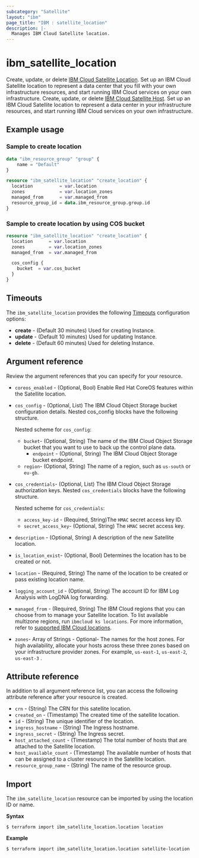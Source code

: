 ```yaml
---
subcategory: "Satellite"
layout: "ibm"
page_title: "IBM : satellite_location"
description: |-
  Manages IBM Cloud Satellite location.
---
```


# ibm_satellite_location

Create, update, or delete [IBM Cloud Satellite Location](https://cloud.ibm.com/docs/satellite?topic=satellite-locations). Set up an IBM Cloud Satellite location to represent a data center that you fill with your own infrastructure resources, and start running IBM Cloud services on your own infrastructure.
Create, update, or delete [IBM Cloud Satellite Host](https://cloud.ibm.com/docs/satellite?topic=satellite-locations). Set up an IBM Cloud Satellite location to represent a data center in your infrastructure resources, and start running IBM Cloud services on your own infrastructure.


## Example usage

### Sample to create location

```terraform
data "ibm_resource_group" "group" {
    name = "Default"
}

resource "ibm_satellite_location" "create_location" {
  location          = var.location
  zones             = var.location_zones
  managed_from      = var.managed_from
  resource_group_id = data.ibm_resource_group.group.id
}

```

###  Sample to create location by using COS bucket

```terraform
resource "ibm_satellite_location" "create_location" {
  location      = var.location
  zones         = var.location_zones
  managed_from  = var.managed_from  

  cos_config {
    bucket  = var.cos_bucket
  }
}
```

## Timeouts

The `ibm_satellite_location` provides the following [Timeouts](https://www.terraform.io/docs/language/resources/syntax.html) configuration options:

- **create** - (Default 30 minutes) Used for creating Instance.
- **update** - (Default 10 minutes) Used for updating Instance.
- **delete** - (Default 60 minutes) Used for deleting Instance.


## Argument reference
Review the argument references that you can specify for your resource. 

- `coreos_enabled` - (Optional, Bool) Enable Red Hat CoreOS features within the Satellite location.
- `cos_config` - (Optional, List) The IBM Cloud Object Storage bucket configuration details. Nested cos_config blocks have the following structure.

  Nested scheme for `cos_config`:
  - `bucket`- (Optional, String) The name of the IBM Cloud Object Storage bucket that you want to use to back up the control plane data.
	- `endpoint` - (Optional, String) The IBM Cloud Object Storage bucket endpoint.
  - `region`- (Optional, String) The name of a region, such as `us-south` or `eu-gb`.
- `cos_credentials`- (Optional, List) The IBM Cloud Object Storage authorization keys. Nested `cos_credentials` blocks have the following structure.

  Nested scheme for `cos_credentials`:
  - `access_key-id` - (Required, String)The `HMAC` secret access key ID.
  - `secret_access_key`-  (Optional, String) The `HMAC` secret access key.
- `description` - (Optional, String)  A description of the new Satellite location.
- `is_location_exist`- (Optional, Bool) Determines the location has to be created or not.
- `location` - (Required, String) The name of the location to be created or pass existing location name.
- `logging_account_id` - (Optional, String) The account ID for IBM Log Analysis with LogDNA log forwarding.
- `managed_from` - (Required, String) The IBM Cloud regions that you can choose from to manage your Satellite location. To list available multizone regions, run `ibmcloud ks locations`. For more information, refer to [supported IBM Cloud locations](https://cloud.ibm.com/docs/satellite?topic=satellite-sat-regions).
- `zones`- Array of Strings - Optional- The names for the host zones. For high availability, allocate your hosts across these three zones based on your infrastructure provider zones. For example, `us-east-1`, `us-east-2`, `us-east-3` .


## Attribute reference
In addition to all argument reference list, you can access the following attribute reference after your resource is created.

- `crn` - (String) The CRN for this satellite location.
- `created_on` - (Timestamp) The created time of the satellite location.
- `id` - (String) The unique identifier of the location.
- `ingress_hostname` - (String) The Ingress hostname.
- `ingress_secret` - (String) The Ingress secret.
- `host_attached_count` - (Timestamp) The total number of hosts that are attached to the Satellite location.
- `host_available_count` - (Timestamp) The available number of hosts that can be assigned to a cluster resource in the Satellite location.
- `resource_group_name` - (String) The name of the resource group.

## Import

The `ibm_satellite_location` resource can be imported by using the location ID or name.

**Syntax**

```
$ terraform import ibm_satellite_location.location location
```

**Example**

```
$ terraform import ibm_satellite_location.location satellite-location
```
